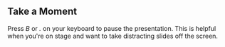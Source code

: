 ## Take a Moment

Press *B* or *.* on your keyboard to pause the presentation. This is helpful when you're on stage and want to take distracting slides off the screen.
